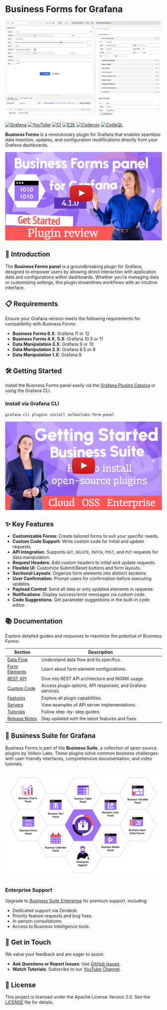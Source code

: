 # Business Forms for Grafana

![Forms](https://raw.githubusercontent.com/volkovlabs/business-forms/main/src/img/panel.png)

[![Grafana](https://img.shields.io/badge/Grafana-12.0-orange)](https://grafana.com/)
[![YouTube](https://img.shields.io/badge/YouTube-Playlist-red)](https://www.youtube.com/playlist?list=PLPow72ygztmRXSNBxyw0sFnnvNRY_CsSA)
[![CI](https://github.com/volkovlabs/business-forms/workflows/CI/badge.svg)](https://github.com/volkovlabs/business-forms/actions/workflows/ci.yml)
[![E2E](https://github.com/volkovlabs/business-forms/workflows/E2E/badge.svg)](https://github.com/volkovlabs/business-forms/actions/workflows/e2e.yml)
[![Codecov](https://codecov.io/gh/VolkovLabs/business-forms/branch/main/graph/badge.svg)](https://codecov.io/gh/VolkovLabs/business-forms)
[![CodeQL](https://github.com/VolkovLabs/business-forms/actions/workflows/codeql-analysis.yml/badge.svg)](https://github.com/VolkovLabs/business-forms/actions/workflows/codeql-analysis.yml)

**Business Forms** is a revolutionary plugin for Grafana that enables seamless data insertion, updates, and configuration modifications directly from your Grafana dashboards.

[![Use REST API, Data Source, and Queries to Manipulate Your Data](https://raw.githubusercontent.com/volkovlabs/business-forms/main/img/business-forms.png)](https://youtu.be/ulbe8U8-IFA)

## 🚀 Introduction

The **Business Forms panel** is a groundbreaking plugin for Grafana, designed to empower users by allowing direct interaction with application data and configurations within dashboards. Whether you're managing data or customizing settings, this plugin streamlines workflows with an intuitive interface.

## 📋 Requirements

Ensure your Grafana version meets the following requirements for compatibility with Business Forms:

- **Business Forms 6.X**: Grafana 11 or 12
- **Business Forms 4.X, 5.X**: Grafana 10.3 or 11
- **Data Manipulation 3.X**: Grafana 9 or 10
- **Data Manipulation 2.X**: Grafana 8.5 or 9
- **Data Manipulation 1.X**: Grafana 8

## 🛠️ Getting Started

Install the Business Forms panel easily via the [Grafana Plugins Catalog](https://grafana.com/grafana/plugins/volkovlabs-form-panel/) or using the Grafana CLI.

### Install via Grafana CLI

```bash
grafana cli plugins install volkovlabs-form-panel
```

[![Install Business Suite Plugins in Cloud, OSS, Enterprise](https://raw.githubusercontent.com/volkovlabs/.github/main/started.png)](https://youtu.be/1qYzHfPXJF8)

## ✨ Key Features

- **Customizable Forms**: Create tailored forms to suit your specific needs.
- **Custom Code Support**: Write custom code for initial and update requests.
- **API Integration**: Supports `GET`, `DELETE`, `PATCH`, `POST`, and `PUT` requests for data manipulation.
- **Request Headers**: Add custom headers to initial and update requests.
- **Flexible UI**: Customize Submit/Reset buttons and form layouts.
- **Sectional Layouts**: Organize form elements into distinct sections.
- **User Confirmation**: Prompt users for confirmation before executing updates.
- **Payload Control**: Send all data or only updated elements in requests.
- **Notifications**: Display success/error messages via custom code.
- **Code Suggestions**: Get parameter suggestions in the built-in code editor.

## 📚 Documentation

Explore detailed guides and resources to maximize the potential of Business Forms:

| Section                                                                      | Description                                                 |
| ---------------------------------------------------------------------------- | ----------------------------------------------------------- |
| [Data Flow](https://volkovlabs.io/plugins/business-forms/data-flow/)         | Understand data flow and its specifics.                     |
| [Form Elements](https://volkovlabs.io/plugins/business-forms/form-elements/) | Learn about form element configurations.                    |
| [REST API](https://volkovlabs.io/plugins/business-forms/architecture/)       | Dive into REST API architecture and NGINX usage.            |
| [Custom Code](https://volkovlabs.io/plugins/business-forms/code/)            | Access plugin options, API responses, and Grafana services. |
| [Features](https://volkovlabs.io/plugins/business-forms/features/)           | Explore all plugin capabilities.                            |
| [Servers](https://volkovlabs.io/plugins/business-forms/servers/)             | View examples of API server implementations.                |
| [Tutorials](https://volkovlabs.io/plugins/business-forms/tutorials/)         | Follow step-by-step guides.                                 |
| [Release Notes](https://volkovlabs.io/plugins/business-forms/release/)       | Stay updated with the latest features and fixes.            |

## 🌟 Business Suite for Grafana

Business Forms is part of the **Business Suite**, a collection of open-source plugins by Volkov Labs. These plugins solve common business challenges with user-friendly interfaces, comprehensive documentation, and video tutorials.

[![Business Suite for Grafana](https://raw.githubusercontent.com/VolkovLabs/.github/main/business.png)](https://volkovlabs.io/plugins/)

### Enterprise Support

Upgrade to [Business Suite Enterprise](https://volkovlabs.io/pricing/) for premium support, including:

- Dedicated support via Zendesk.
- Priority feature requests and bug fixes.
- In-person consultations.
- Access to Business Intelligence tools.

## 💬 Get in Touch

We value your feedback and are eager to assist:

- **Ask Questions or Report Issues**: Use [GitHub Issues](https://github.com/volkovlabs/business-forms/issues).
- **Watch Tutorials**: Subscribe to our [YouTube Channel](https://youtube.com/@volkovlabs).

## 📜 License

This project is licensed under the Apache License Version 2.0. See the [LICENSE](https://github.com/volkovlabs/business-forms/blob/main/LICENSE) file for details.
